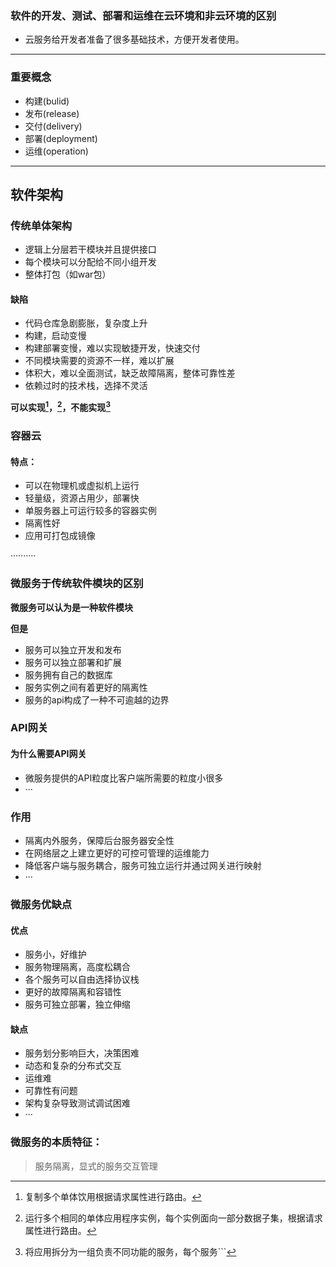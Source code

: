 ### 软件的开发、测试、部署和运维在云环境和非云环境的区别

- 云服务给开发者准备了很多基础技术，方便开发者使用。

***

### 重要概念

- 构建(bulid)
- 发布(release)
- 交付(delivery)
- 部署(deployment)
- 运维(operation)

***

## 软件架构

### 传统单体架构

- 逻辑上分层若干模块并且提供接口
- 每个模块可以分配给不同小组开发
- 整体打包（如war包）

#### 缺陷

- 代码仓库急剧膨胀，复杂度上升
- 构建，启动变慢
- 构建部署变慢，难以实现敏捷开发，快速交付
- 不同模块需要的资源不一样，难以扩展
- 体积大，难以全面测试，缺乏故障隔离，整体可靠性差
- 依赖过时的技术栈，选择不灵活

**可以实现[^水平复制]，[^数据划分]，不能实现[^功能分解]**

[^水平复制]:复制多个单体饮用根据请求属性进行路由。
[^数据划分]:运行多个相同的单体应用程序实例，每个实例面向一部分数据子集，根据请求属性进行路由。
[^功能分解]:将应用拆分为一组负责不同功能的服务，每个服务```





### 容器云

#### 特点：

- 可以在物理机或虚拟机上运行
- 轻量级，资源占用少，部署快
- 单服务器上可运行较多的容器实例
- 隔离性好
- 应用可打包成镜像

··········





### 微服务于传统软件模块的区别

**微服务可以认为是一种软件模块**

**但是**

- 服务可以独立开发和发布
- 服务可以独立部署和扩展
- 服务拥有自己的数据库
- 服务实例之间有着更好的隔离性
- 服务的api构成了一种不可逾越的边界

### API网关

#### 为什么需要API网关

- 微服务提供的API粒度比客户端所需要的粒度小很多
- ···

### 作用

- 隔离内外服务，保障后台服务器安全性
- 在网络层之上建立更好的可控可管理的运维能力
- 降低客户端与服务耦合，服务可独立运行并通过网关进行映射
- ···

### 微服务优缺点

#### 优点

- 服务小，好维护
- 服务物理隔离，高度松耦合
- 各个服务可以自由选择协议栈
- 更好的故障隔离和容错性
- 服务可独立部署，独立伸缩

#### 缺点

- 服务划分影响巨大，决策困难
- 动态和复杂的分布式交互
- 运维难
- 可靠性有问题
- 架构复杂导致测试调试困难
- ···

### 微服务的本质特征：

> 服务隔离，显式的服务交互管理



